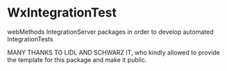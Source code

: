 # WxIntegrationTest
webMethods IntegrationServer packages in order to develop automated IntegrationTests

MANY THANKS TO LIDL AND SCHWARZ IT, who kindly allowed to provide the template for this package and make it public.
